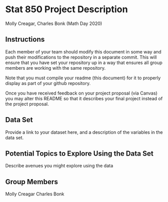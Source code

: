 Stat 850 Project Description
================
Molly Creagar, Charles Bonk
(Math Day 2020)

## Instructions

Each member of your team should modify this document in some way and
push their modifications to the repository in a separate commit. This
will ensure that you have set your repository up in a way that ensures
all group members are working with the same repository.

Note that you must compile your readme (this document) for it to
properly display as part of your github repository.

Once you have received feedback on your project proposal (via Canvas)
you may alter this README so that it describes your final project
instead of the project proposal.

## Data Set

Provide a link to your dataset here, and a description of the variables
in the data set.

## Potential Topics to Explore Using the Data Set

Describe avenues you might explore using the data

## Group Members

Molly Creagar
Charles Bonk
